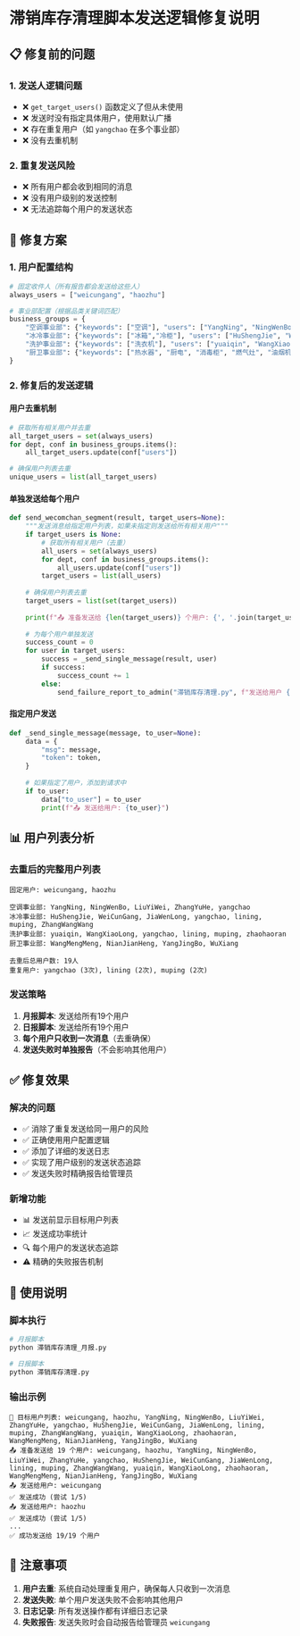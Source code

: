 # 滞销库存清理脚本发送逻辑修复说明

## 📋 修复前的问题

### 1. **发送人逻辑问题**
- ❌ `get_target_users()` 函数定义了但从未使用
- ❌ 发送时没有指定具体用户，使用默认广播
- ❌ 存在重复用户（如 `yangchao` 在多个事业部）
- ❌ 没有去重机制

### 2. **重复发送风险**
- ❌ 所有用户都会收到相同的消息
- ❌ 没有用户级别的发送控制
- ❌ 无法追踪每个用户的发送状态

## 🔧 修复方案

### 1. **用户配置结构**
```python
# 固定收件人（所有报告都会发送给这些人）
always_users = ["weicungang", "haozhu"]

# 事业部配置（根据品类关键词匹配）
business_groups = {
    "空调事业部": {"keywords": ["空调"], "users": ["YangNing", "NingWenBo", "LiuYiWei", "ZhangYuHe","yangchao"]},
    "冰冷事业部": {"keywords": ["冰箱","冷柜"], "users": ["HuShengJie", "WeiCunGang", "JiaWenLong", "yangchao", "lining", "muping","ZhangWangWang"]},
    "洗护事业部": {"keywords": ["洗衣机"], "users": ["yuaiqin", "WangXiaoLong", "yangchao","lining", "muping","zhaohaoran"]},
    "厨卫事业部": {"keywords": ["热水器", "厨电", "消毒柜", "燃气灶", "油烟机", "净水器", "洗碗机"], "users": ["WangMengMeng", "NianJianHeng", "YangJingBo", "WuXiang"]}
}
```

### 2. **修复后的发送逻辑**

#### **用户去重机制**
```python
# 获取所有相关用户并去重
all_target_users = set(always_users)
for dept, conf in business_groups.items():
    all_target_users.update(conf["users"])

# 确保用户列表去重
unique_users = list(all_target_users)
```

#### **单独发送给每个用户**
```python
def send_wecomchan_segment(result, target_users=None):
    """发送消息给指定用户列表，如果未指定则发送给所有相关用户"""
    if target_users is None:
        # 获取所有相关用户（去重）
        all_users = set(always_users)
        for dept, conf in business_groups.items():
            all_users.update(conf["users"])
        target_users = list(all_users)
    
    # 确保用户列表去重
    target_users = list(set(target_users))
    
    print(f"📤 准备发送给 {len(target_users)} 个用户: {', '.join(target_users)}")
    
    # 为每个用户单独发送
    success_count = 0
    for user in target_users:
        success = _send_single_message(result, user)
        if success:
            success_count += 1
        else:
            send_failure_report_to_admin("滞销库存清理.py", f"发送给用户 {user} 失败", user)
```

#### **指定用户发送**
```python
def _send_single_message(message, to_user=None):
    data = {
        "msg": message,
        "token": token,
    }
    
    # 如果指定了用户，添加到请求中
    if to_user:
        data["to_user"] = to_user
        print(f"📤 发送给用户: {to_user}")
```

## 📊 用户列表分析

### **去重后的完整用户列表**
```
固定用户: weicungang, haozhu

空调事业部: YangNing, NingWenBo, LiuYiWei, ZhangYuHe, yangchao
冰冷事业部: HuShengJie, WeiCunGang, JiaWenLong, yangchao, lining, muping, ZhangWangWang
洗护事业部: yuaiqin, WangXiaoLong, yangchao, lining, muping, zhaohaoran
厨卫事业部: WangMengMeng, NianJianHeng, YangJingBo, WuXiang

去重后总用户数: 19人
重复用户: yangchao (3次), lining (2次), muping (2次)
```

### **发送策略**
1. **月报脚本**: 发送给所有19个用户
2. **日报脚本**: 发送给所有19个用户
3. **每个用户只收到一次消息**（去重确保）
4. **发送失败时单独报告**（不会影响其他用户）

## ✅ 修复效果

### **解决的问题**
- ✅ 消除了重复发送给同一用户的风险
- ✅ 正确使用用户配置逻辑
- ✅ 添加了详细的发送日志
- ✅ 实现了用户级别的发送状态追踪
- ✅ 发送失败时精确报告给管理员

### **新增功能**
- 📊 发送前显示目标用户列表
- 📈 发送成功率统计
- 🔍 每个用户的发送状态追踪
- ⚠️ 精确的失败报告机制

## 🚀 使用说明

### **脚本执行**
```bash
# 月报脚本
python 滞销库存清理_月报.py

# 日报脚本  
python 滞销库存清理.py
```

### **输出示例**
```
👥 目标用户列表: weicungang, haozhu, YangNing, NingWenBo, LiuYiWei, ZhangYuHe, yangchao, HuShengJie, WeiCunGang, JiaWenLong, lining, muping, ZhangWangWang, yuaiqin, WangXiaoLong, zhaohaoran, WangMengMeng, NianJianHeng, YangJingBo, WuXiang
📤 准备发送给 19 个用户: weicungang, haozhu, YangNing, NingWenBo, LiuYiWei, ZhangYuHe, yangchao, HuShengJie, WeiCunGang, JiaWenLong, lining, muping, ZhangWangWang, yuaiqin, WangXiaoLong, zhaohaoran, WangMengMeng, NianJianHeng, YangJingBo, WuXiang
📤 发送给用户: weicungang
✅ 发送成功 (尝试 1/5)
📤 发送给用户: haozhu
✅ 发送成功 (尝试 1/5)
...
✅ 成功发送给 19/19 个用户
```

## 📝 注意事项

1. **用户去重**: 系统自动处理重复用户，确保每人只收到一次消息
2. **发送失败**: 单个用户发送失败不会影响其他用户
3. **日志记录**: 所有发送操作都有详细日志记录
4. **失败报告**: 发送失败时会自动报告给管理员 `weicungang` 